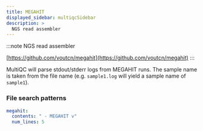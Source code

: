 ```yaml
---
title: MEGAHIT
displayed_sidebar: multiqcSidebar
description: >
  NGS read assembler
---
```


<!--
~~~~~ DO NOT EDIT ~~~~~
This file is autogenerated from the MultiQC module python docstring.
Do not edit the markdown, it will be overwritten.

File path for the source of this content: multiqc/modules/megahit/megahit.py
~~~~~~~~~~~~~~~~~~~~~~~
-->

:::note
NGS read assembler

[https://github.com/voutcn/megahit](https://github.com/voutcn/megahit)
:::

MultiQC will parse stdout/stderr logs from MEGAHIT runs. The sample name is taken from the file
name (e.g. `sample1.log` will yield a sample name of `sample1`).

### File search patterns

```yaml
megahit:
  contents: " - MEGAHIT v"
  num_lines: 5
```
